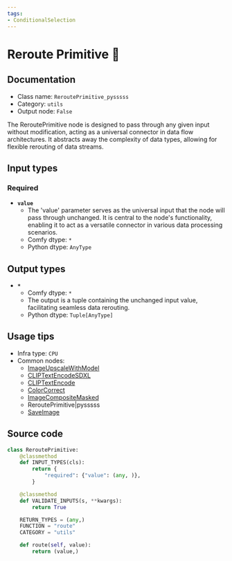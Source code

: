 ```yaml
---
tags:
- ConditionalSelection
---
```


# Reroute Primitive 🐍
## Documentation
- Class name: `ReroutePrimitive_pysssss`
- Category: `utils`
- Output node: `False`

The ReroutePrimitive node is designed to pass through any given input without modification, acting as a universal connector in data flow architectures. It abstracts away the complexity of data types, allowing for flexible rerouting of data streams.
## Input types
### Required
- **`value`**
    - The 'value' parameter serves as the universal input that the node will pass through unchanged. It is central to the node's functionality, enabling it to act as a versatile connector in various data processing scenarios.
    - Comfy dtype: `*`
    - Python dtype: `AnyType`
## Output types
- **`*`**
    - Comfy dtype: `*`
    - The output is a tuple containing the unchanged input value, facilitating seamless data rerouting.
    - Python dtype: `Tuple[AnyType]`
## Usage tips
- Infra type: `CPU`
- Common nodes:
    - [ImageUpscaleWithModel](../../Comfy/Nodes/ImageUpscaleWithModel.md)
    - [CLIPTextEncodeSDXL](../../Comfy/Nodes/CLIPTextEncodeSDXL.md)
    - [CLIPTextEncode](../../Comfy/Nodes/CLIPTextEncode.md)
    - [ColorCorrect](../../comfyui-art-venture/Nodes/ColorCorrect.md)
    - [ImageCompositeMasked](../../Comfy/Nodes/ImageCompositeMasked.md)
    - ReroutePrimitive|pysssss
    - [SaveImage](../../Comfy/Nodes/SaveImage.md)



## Source code
```python
class ReroutePrimitive:
    @classmethod
    def INPUT_TYPES(cls):
        return {
            "required": {"value": (any, )},
        }

    @classmethod
    def VALIDATE_INPUTS(s, **kwargs):
        return True

    RETURN_TYPES = (any,)
    FUNCTION = "route"
    CATEGORY = "utils"

    def route(self, value):
        return (value,)

```
